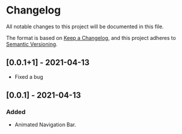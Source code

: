# Changelog

All notable changes to this project will be documented in this file.

The format is based on [Keep a Changelog](https://keepachangelog.com/en/1.0.0/),
and this project adheres to [Semantic Versioning](https://semver.org/spec/v2.0.0.html).

## [0.0.1+1] - 2021-04-13

- Fixed a bug

## [0.0.1] - 2021-04-13

### Added

- Animated Navigation Bar.
